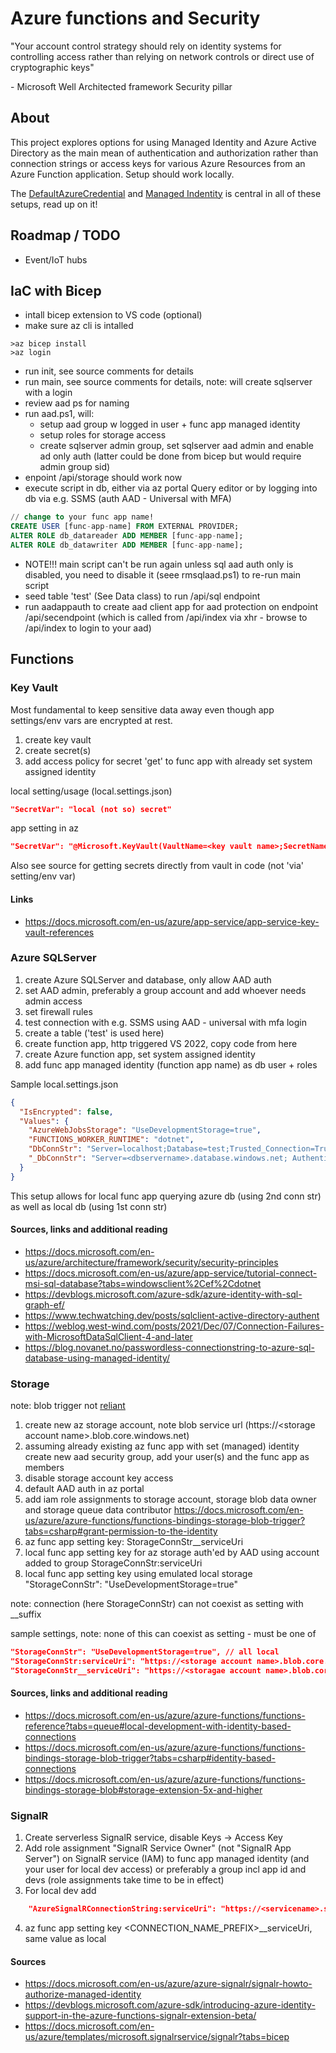 # Azure functions and Security
"Your account control strategy should rely on identity systems for controlling access rather than relying on network controls or direct use of cryptographic keys" 

\- Microsoft Well Architected framework Security pillar 

## About
This project explores options for using Managed Identity and Azure Active Directory as the main mean of authentication and authorization rather than connection strings or access keys for various Azure Resources from an Azure Function application. Setup should work locally. 

The [DefaultAzureCredential](https://docs.microsoft.com/en-us/dotnet/api/overview/azure/identity-readme#defaultazurecredential) and [Managed Indentity](https://docs.microsoft.com/en-us/azure/app-service/overview-managed-identity) is central in all of these setups, read up on it!

## Roadmap / TODO
- Event/IoT hubs

## IaC with Bicep
* intall bicep extension to VS code (optional)
* make sure az cli is intalled
```
>az bicep install
>az login 
```
* run init, see source comments for details
* run main, see source comments for details, note: will create sqlserver with a login
* review aad ps for naming
* run aad.ps1, will: 
  * setup aad group w logged in user + func app managed identity
  * setup roles for storage access 
  * create sqlserver admin group, set sqlserver aad admin and enable ad only auth (latter could be done from bicep but would require admin group sid)
* enpoint /api/storage should work now
* execute script in db, either via az portal Query editor or by logging into db via e.g. SSMS (auth AAD - Universal with MFA)
```sql
// change to your func app name!
CREATE USER [func-app-name] FROM EXTERNAL PROVIDER;
ALTER ROLE db_datareader ADD MEMBER [func-app-name];
ALTER ROLE db_datawriter ADD MEMBER [func-app-name];
```
* NOTE!!! main script can't be run again unless sql aad auth only is disabled, you need to disable it (seee rmsqlaad.ps1) to re-run main script
* seed table 'test' (See Data class) to run /api/sql endpoint
* run aadappauth to create aad client app for aad protection on endpoint /api/secendpoint (which is called from /api/index via xhr - browse to /api/index to login to your aad)


## Functions

### Key Vault
Most fundamental to keep sensitive data away even though app settings/env vars are encrypted at rest.

1. create key vault 
2. create secret(s)
3. add access policy for secret 'get' to func app with already set system assigned identity

local setting/usage (local.settings.json)
```json
"SecretVar": "local (not so) secret"
```
app setting in az
```json
"SecretVar": "@Microsoft.KeyVault(VaultName=<key vault name>;SecretName=<secret name>)" 
```
Also see source for getting secrets directly from vault in code (not 'via' setting/env var)

#### Links
- https://docs.microsoft.com/en-us/azure/app-service/app-service-key-vault-references

### Azure SQLServer
1. create Azure SQLServer and database, only allow AAD auth
2. set AAD admin, preferably a group account and add whoever needs admin access
3. set firewall rules
4. test connection with e.g. SSMS using AAD - universal with mfa login
5. create a table ('test' is used here)
6. create function app, http triggered VS 2022, copy code from here
7. create Azure function app, set system assigned identity
8. add func app managed identity (function app name) as db user + roles

Sample local.settings.json
```json
{
  "IsEncrypted": false,
  "Values": {
    "AzureWebJobsStorage": "UseDevelopmentStorage=true",
    "FUNCTIONS_WORKER_RUNTIME": "dotnet",
    "DbConnStr": "Server=localhost;Database=test;Trusted_Connection=True;TrustServerCertificate=true;", // as of v4 of ms.data.sqlclient all conns are encrypted
    "_DbConnStr": "Server=<dbservername>.database.windows.net; Authentication=Active Directory Default; Database=test;"
  }
}
```

This setup allows for local func app querying azure db (using 2nd conn str) as well as local db (using 1st conn str)
#### Sources, links and additional reading
- https://docs.microsoft.com/en-us/azure/architecture/framework/security/security-principles
- https://docs.microsoft.com/en-us/azure/app-service/tutorial-connect-msi-sql-database?tabs=windowsclient%2Cef%2Cdotnet
- https://devblogs.microsoft.com/azure-sdk/azure-identity-with-sql-graph-ef/
- https://www.techwatching.dev/posts/sqlclient-active-directory-authent
- https://weblog.west-wind.com/posts/2021/Dec/07/Connection-Failures-with-MicrosoftDataSqlClient-4-and-later
- https://blog.novanet.no/passwordless-connectionstring-to-azure-sql-database-using-managed-identity/

### Storage
note: blob trigger not [reliant](https://docs.microsoft.com/en-us/azure/azure-functions/functions-bindings-storage-blob-trigger?tabs=csharp#polling)

1. create new az storage account, note blob service url (https://\<storage account name>.blob.core.windows.net)
2. assuming already existing az func app with set (managed) identity
create new aad security group, add your user(s) and the func app as members
3. disable storage account key access
4. default AAD auth in az portal
5. add iam role assignments to storage account, storage blob data owner and storage queue data contributor  https://docs.microsoft.com/en-us/azure/azure-functions/functions-bindings-storage-blob-trigger?tabs=csharp#grant-permission-to-the-identity
6. az func app setting key: StorageConnStr__serviceUri
7. local func app setting key for az storage auth'ed by AAD using account added to group StorageConnStr:serviceUri
8. local func app setting key using emulated local storage "StorageConnStr": "UseDevelopmentStorage=true"

note: connection (here StorageConnStr) can not coexist as setting with __suffix

sample settings, note: none of this can coexist as setting - must be one of
```json
"StorageConnStr": "UseDevelopmentStorage=true", // all local
"StorageConnStr:serviceUri": "https://<storage account name>.blob.core.windows.net/", // local func remote az storage
"StorageConnStr__serviceUri": "https://<storagae account name>.blob.core.windows.net/" // az runtime, az storage
```
#### Sources, links and additional reading
- https://docs.microsoft.com/en-us/azure/azure-functions/functions-reference?tabs=queue#local-development-with-identity-based-connections
- https://docs.microsoft.com/en-us/azure/azure-functions/functions-bindings-storage-blob-trigger?tabs=csharp#identity-based-connections
- https://docs.microsoft.com/en-us/azure/azure-functions/functions-bindings-storage-blob#storage-extension-5x-and-higher

### SignalR
1. Create serverless SignalR service, disable Keys -> Access Key
2. Add role assignment "SignalR Service Owner" (not "SignalR App Server") on SignalR service (IAM) to func app managed identity (and your user for local dev access) or preferably a group incl app id and devs (role assignments take time to be in effect)
3. For local dev add 
```json
    "AzureSignalRConnectionString:serviceUri": "https://<servicename>.service.signalr.net"
```
4. az func app setting key <CONNECTION_NAME_PREFIX>__serviceUri, same value as local

#### Sources
- https://docs.microsoft.com/en-us/azure/azure-signalr/signalr-howto-authorize-managed-identity
- https://devblogs.microsoft.com/azure-sdk/introducing-azure-identity-support-in-the-azure-functions-signalr-extension-beta/
- https://docs.microsoft.com/en-us/azure/templates/microsoft.signalrservice/signalr?tabs=bicep